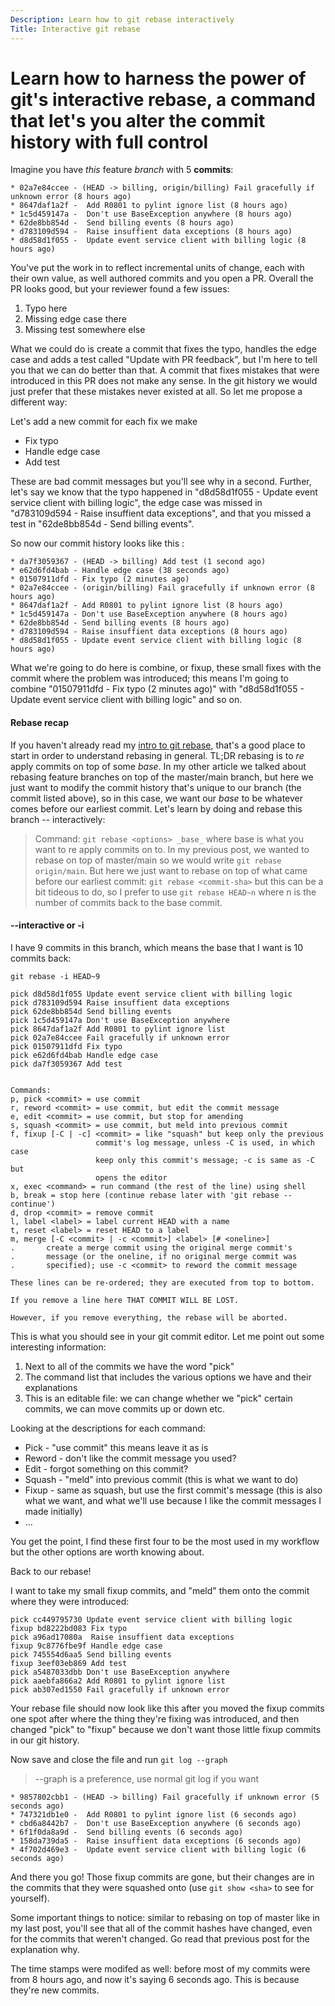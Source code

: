 ```yaml
---
Description: Learn how to git rebase interactively
Title: Interactive git rebase
---
```

# Learn how to harness the power of git's interactive rebase, a command that let's you alter the commit history with full control

Imagine you have *this* feature _branch_ with 5 **commits**:

``` text
* 02a7e84ccee - (HEAD -> billing, origin/billing) Fail gracefully if unknown error (8 hours ago)
* 8647daf1a2f -  Add R0801 to pylint ignore list (8 hours ago)
* 1c5d459147a -  Don't use BaseException anywhere (8 hours ago)
* 62de8bb854d -  Send billing events (8 hours ago)
* d783109d594 -  Raise insuffient data exceptions (8 hours ago)
* d8d58d1f055 -  Update event service client with billing logic (8 hours ago)
```

You've put the work in to reflect incremental units of change, each with their own value, as well authored commits and you open a PR. Overall the PR looks good, but your reviewer found a few issues:

1. Typo here
2. Missing edge case there
3. Missing test somewhere else

What we could do is create a commit that fixes the typo, handles the edge case and adds a test called "Update with PR feedback", but I'm here to tell you that we can do better than that. A commit that fixes mistakes that were introduced in this PR does not make any sense. In the git history we would just prefer that these mistakes never existed at all. So let me propose a different way:

Let's add a new commit for each fix we make
* Fix typo
* Handle edge case
* Add test

These are bad commit messages but you'll see why in a second. Further, let's say we know that the typo happened in  "d8d58d1f055 -  Update event service client with billing logic", the edge case was missed in "d783109d594 -  Raise insuffient data exceptions", and that you missed a test in "62de8bb854d -  Send billing events".

So now our commit history looks like this :

``` text
* da7f3059367 - (HEAD -> billing) Add test (1 second ago)
* e62d6fd4bab - Handle edge case (38 seconds ago)
* 01507911dfd - Fix typo (2 minutes ago)
* 02a7e84ccee - (origin/billing) Fail gracefully if unknown error (8 hours ago)
* 8647daf1a2f - Add R0801 to pylint ignore list (8 hours ago)
* 1c5d459147a - Don't use BaseException anywhere (8 hours ago)
* 62de8bb854d - Send billing events (8 hours ago)
* d783109d594 - Raise insuffient data exceptions (8 hours ago)
* d8d58d1f055 - Update event service client with billing logic (8 hours ago)
```

What we're going to do here is combine, or fixup, these small fixes with the commit where the problem was introduced; this means I'm going to combine  "01507911dfd - Fix typo (2 minutes ago)" with "d8d58d1f055 -  Update event service client with billing logic" and so on.

#### Rebase recap

If you haven't already read my [intro to git rebase](/git-rebase), that's a good place to start in order to understand rebasing in general. TL;DR rebasing is to _re_ apply commits on top of some _base_. In my other article we talked about rebasing feature branches on top of the master/main branch, but here we just want to modify the commit history that's unique to our branch (the commit listed above), so in this case, we want our _base_ to be whatever comes before our earliest commit. Let's learn by doing and rebase this branch -- interactively:

> Command: `git rebase <options> _base_` where base is what you want to re apply commits on to. In my previous post, we wanted to rebase on top of master/main so we would write `git rebase origin/main`. But here we just want to rebase on top of what came before our earliest commit: `git rebase <commit-sha>` but this can be a bit tideous to do, so I prefer to use `git rebase HEAD~n` where n is the number of commits back to the base commit.

#### --interactive or -i

I have 9 commits in this branch, which means the base that I want is 10 commits back:

`git rebase -i HEAD~9`

``` text
pick d8d58d1f055 Update event service client with billing logic
pick d783109d594 Raise insuffient data exceptions
pick 62de8bb854d Send billing events
pick 1c5d459147a Don't use BaseException anywhere
pick 8647daf1a2f Add R0801 to pylint ignore list
pick 02a7e84ccee Fail gracefully if unknown error
pick 01507911dfd Fix typo
pick e62d6fd4bab Handle edge case
pick da7f3059367 Add test


Commands:
p, pick <commit> = use commit
r, reword <commit> = use commit, but edit the commit message
e, edit <commit> = use commit, but stop for amending
s, squash <commit> = use commit, but meld into previous commit
f, fixup [-C | -c] <commit> = like "squash" but keep only the previous
                   commit's log message, unless -C is used, in which case
                   keep only this commit's message; -c is same as -C but
                   opens the editor
x, exec <command> = run command (the rest of the line) using shell
b, break = stop here (continue rebase later with 'git rebase --continue')
d, drop <commit> = remove commit
l, label <label> = label current HEAD with a name
t, reset <label> = reset HEAD to a label
m, merge [-C <commit> | -c <commit>] <label> [# <oneline>]
.       create a merge commit using the original merge commit's
.       message (or the oneline, if no original merge commit was
.       specified); use -c <commit> to reword the commit message

These lines can be re-ordered; they are executed from top to bottom.

If you remove a line here THAT COMMIT WILL BE LOST.

However, if you remove everything, the rebase will be aborted.
```

This is what you should see in your git commit editor. Let me point out some interesting information:

1. Next to all of the commits we have the word "pick"
2. The command list that includes the various options we have and their explanations
3. This is an editable file: we can change whether we "pick" certain commits, we can move commits up or down etc.

Looking at the descriptions for each command:

* Pick - "use commit" this means leave it as is
* Reword - don't like the commit message you used?
* Edit - forgot something on this commit?
* Squash - "meld" into previous commit (this is what we want to do)
* Fixup - same as squash, but use the first commit's message (this is also what we want, and what we'll use because I like the commit messages I made initially)
* ...

You get the point, I find these first four to be the most used in my workflow but the other options are worth knowing about.

Back to our rebase!

I want to take my small fixup commits, and "meld" them onto the commit where they were introduced:

``` text
pick cc449795730 Update event service client with billing logic
fixup bd8222bd083 Fix typo
pick a96ad17080a  Raise insuffient data exceptions
fixup 9c8776fbe9f Handle edge case
pick 745554d6aa5 Send billing events
fixup 3eef03eb869 Add test
pick a5487033dbb Don't use BaseException anywhere
pick aaebfa866a2 Add R0801 to pylint ignore list
pick ab307ed1550 Fail gracefully if unknown error
```

Your rebase file should now look like this after you moved the fixup commits one spot after where the thing they're fixing was introduced, and then changed "pick" to "fixup" because we don't want those little fixup commits in our git history.

Now save and close the file and run `git log --graph`

> --graph is a preference, use normal git log if you want

``` text
* 9857802cbb1 - (HEAD -> billing) Fail gracefully if unknown error (5 seconds ago)
* 747321db1e0 -  Add R0801 to pylint ignore list (6 seconds ago)
* cbd6a8442b7 -  Don't use BaseException anywhere (6 seconds ago)
* 6f1f0da8a9d -  Send billing events (6 seconds ago)
* 158da739da5 -  Raise insuffient data exceptions (6 seconds ago)
* 4f702d469e3 -  Update event service client with billing logic (6 seconds ago)
```

And there you go! Those fixup commits are gone, but their changes are in the commits that they were squashed onto (use `git show <sha>` to see for yourself).

Some important things to notice: similar to rebasing on top of master like in my last post, you'll see that all of the commit hashes have changed, even for the commits that weren't changed. Go read that previous post for the explanation why.

The time stamps were modifed as well: before most of my commits were from 8 hours ago, and now it's saying 6 seconds ago. This is because they're new commits.
